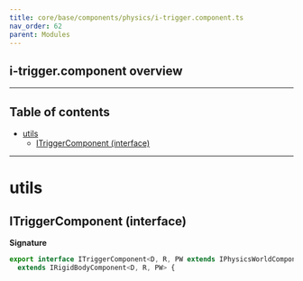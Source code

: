 ```yaml
---
title: core/base/components/physics/i-trigger.component.ts
nav_order: 62
parent: Modules
---
```


## i-trigger.component overview

---

<h2 class="text-delta">Table of contents</h2>

- [utils](#utils)
  - [ITriggerComponent (interface)](#itriggercomponent-interface)

---

# utils

## ITriggerComponent (interface)

**Signature**

```ts
export interface ITriggerComponent<D, R, PW extends IPhysicsWorldComponent<D, R> = IPhysicsWorldComponent<D, R>>
  extends IRigidBodyComponent<D, R, PW> {
```
